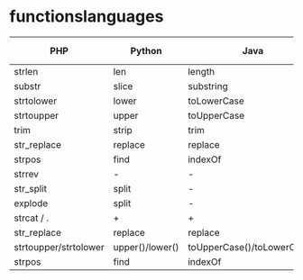 # functionslanguages

| PHP | Python | Java | C++ | JavaScript | C# | Rust | Elixir | Go | Visual Basic |
| --- | --- | --- | --- | --- | --- | --- | --- | --- | --- |
| strlen | len | length | - | length | Length | .len | String.length | len | Len |
| substr | slice | substring | substr | slice | Substring | &str[start..end] | String.slice | s[start:end] | Mid |
| strtolower | lower | toLowerCase | toLower | toLowerCase | ToLower | .to_lowercase | String.downcase | - | LCase |
| strtoupper | upper | toUpperCase | toUpper | toUpperCase | ToUpper | .to_uppercase | String.upcase | - | UCase |
| trim | strip | trim | trim | trim | Trim | .trim | String.trim | strings.TrimSpace | Trim |
| str_replace | replace | replace | replace | replace | Replace | .replace | String.replace | strings.Replace | Replace |
| strpos | find | indexOf | find | indexOf | IndexOf | .find | String.index | strings.Index | InStr |
| strrev | - | - | - | - | - | - | String.reverse | - | StrReverse |
| str_split | split | - | - | split | Split | .chars | String.split | strings.Split | Split |
| explode | split | - | - | split | Split | - | String.split | strings.Split | Split |
| strcat / . | + | + | format! / + | <> / ++ | + | & |
| str_replace | replace | replace | replace | String.replace | strings.Replace | Replace |
| strtoupper/strtolower | upper()/lower() | toUpperCase()/toLowerCase() | to_uppercase()/to_lowercase() | String.upcase/String.downcase | strings.ToUpper/strings.ToLower | UCase/LCase |
| strpos | find | indexOf | find | String.index | strings.Index | InStr |
